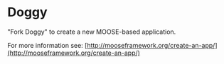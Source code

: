 Doggy
=====

"Fork Doggy" to create a new MOOSE-based application.

For more information see: [http://mooseframework.org/create-an-app/](http://mooseframework.org/create-an-app/)
